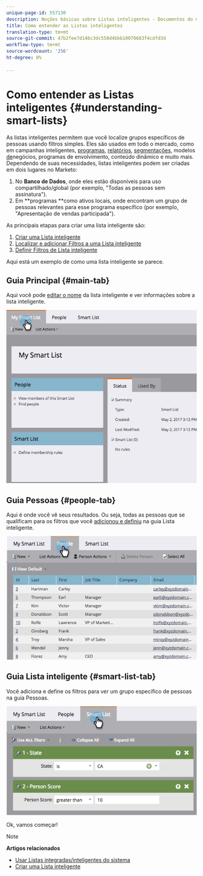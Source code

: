 ```yaml
---
unique-page-id: 557130
description: Noções básicas sobre Listas inteligentes - Documentos do marketing - Documentação do produto
title: Como entender as Listas inteligentes
translation-type: tm+mt
source-git-commit: 47b2fee7d146c3dc558d4bbb10070683f4cdfd3d
workflow-type: tm+mt
source-wordcount: '256'
ht-degree: 0%

---
```



# Como entender as Listas inteligentes {#understanding-smart-lists}

As listas inteligentes permitem que você localize grupos específicos de pessoas usando filtros simples. Eles são usados em todo o mercado, como em campanhas [](http://docs.marketo.com/display/docs/smart+campaigns)inteligentes, [programas](http://docs.marketo.com/display/docs/programs), [relatórios](http://docs.marketo.com/display/docs/basic+reporting), [segmentações](http://docs.marketo.com/display/docs/segmentation+and+snippets), modelos [de](http://docs.marketo.com/display/docs/revenue+cycle+models)[](http://docs.marketo.com/display/docs/drip+nurturing)[](http://docs.marketo.com/display/docs/segmentation+and+snippets)negócios, programas de envolvimento, conteúdo dinâmico e muito mais. Dependendo de suas necessidades, listas inteligentes podem ser criadas em dois lugares no Marketo:

1. No **Banco de Dados**, onde eles estão disponíveis para uso compartilhado/global (por exemplo, &quot;Todas as pessoas sem assinatura&quot;).
1. Em **programas **como ativos locais, onde encontram um grupo de pessoas relevantes para esse programa específico (por exemplo, &quot;Apresentação de vendas participada&quot;).

As principais etapas para criar uma lista inteligente são:

1. [Criar uma Lista inteligente](creating-a-smart-list/create-a-smart-list.md)
1. [Localizar e adicionar Filtros a uma Lista inteligente](creating-a-smart-list/find-and-add-filters-to-a-smart-list.md)
1. [Definir Filtros de Lista inteligente](creating-a-smart-list/define-smart-list-filters.md)

Aqui está um exemplo de como uma lista inteligente se parece.

## Guia Principal {#main-tab}

Aqui você pode [editar o nome](../../../product-docs/core-marketo-concepts/miscellaneous/rename-a-marketo-asset.md) da lista inteligente e ver informações sobre a lista inteligente.

![](assets/smartlist.png)

## Guia Pessoas {#people-tab}

Aqui é onde você vê seus resultados. Ou seja, todas as pessoas que se qualificam para os filtros que você [adicionou e definiu](creating-a-smart-list/find-and-add-filters-to-a-smart-list.md) na guia Lista inteligente.

![](assets/smartlist-people.png)

## Guia Lista inteligente {#smart-list-tab}

Você adiciona e define os filtros para ver um grupo específico de pessoas na guia Pessoas.

![](assets/smartlist-filters.png)

Ok, vamos começar!

>[!NOTE]
>
>**Artigos relacionados**
>
>* [Usar Listas integradas/inteligentes do sistema](using-smart-lists/use-built-in-system-smart-lists.md)
>* [Criar uma Lista inteligente](creating-a-smart-list/create-a-smart-list.md)

>



